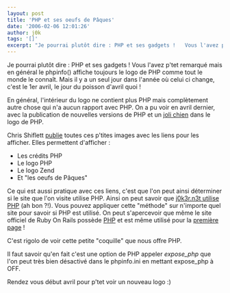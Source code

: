 ```yaml
---
layout: post
title: 'PHP et ses oeufs de Pâques'
date: '2006-02-06 12:01:26'
author: j0k
tags: '[]'
excerpt: "Je pourrai plutôt dire : PHP et ses gadgets !   Vous l'avez p'tet remarqué mais en général le phpinfo() affiche toujours le logo de PHP comme tout le monde le connaît. Mais il y a un seul jour dans l'année où celui ci change, c'est le 1er avril, le jour du poisson d'avril quoi !  \n  \nEn général, l'intérieur du logo ne contient plus PHP mais complètement      …"
---
```


Je pourrai plutôt dire : PHP et ses gadgets !   Vous l'avez p'tet remarqué mais en général le phpinfo() affiche toujours le logo de PHP comme tout le monde le connaît. Mais il y a un seul jour dans l'année où celui ci change, c'est le 1er avril, le jour du poisson d'avril quoi !

En général, l'intérieur du logo ne contient plus PHP mais complètement autre chose qui n'a aucun rapport avec PHP. On a pu voir en avril dernier, avec la publication de nouvelles versions de PHP et un [joli chien](http://www.j0k3r.net/news-php-5-0-4-et-4-3-11-309.html) dans le logo de PHP.

Chris Shiflett [publie](http://shiflett.org/archive/191) toutes ces p'tites images avec les liens pour les afficher. Elles permettent d'afficher :
* Les crédits PHP
* Le logo PHP
* Le logo Zend
* Et &quot;les oeufs de Pâques&quot;

Ce qui est aussi pratique avec ces liens, c'est que l'on peut ainsi déterminer si le site que l'on visite utilise PHP. Ainsi on peut savoir que [j0k3r.n3t utilise PHP](http://www.j0k3r.net/?=PHPE9568F36-D428-11d2-A769-00AA001ACF42) (ah bon ?!). Vous pouvez appliquer cette &quot;méthode&quot; sur n'importe quel site pour savoir si PHP est utilisé. On peut s'apercevoir que même le site officiel de Ruby On Rails possède [PHP](http://rubyonrails.org/?=PHPE9568F36-D428-11d2-A769-00AA001ACF42) et est même utilisé pour la [première page](http://rubyonrails.org/index.php) !

C'est rigolo de voir cette petite &quot;coquille&quot; que nous offre PHP.

Il faut savoir qu'en fait c'est une option de PHP appeler *expose_php* que l'on peut très bien désactivé dans le phpinfo.ini en mettant expose_php à OFF.

Rendez vous début avril pour p'tet voir un nouveau logo :)
